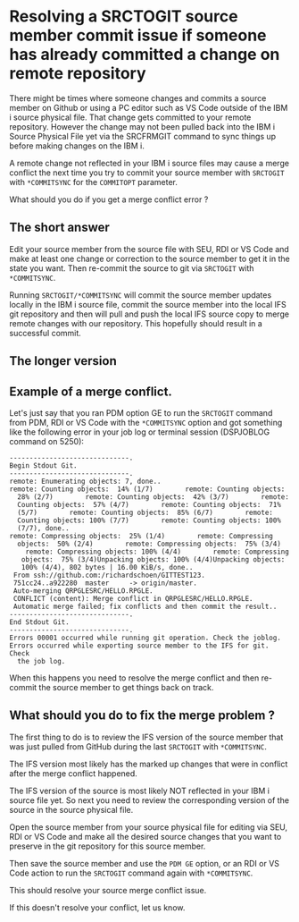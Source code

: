# Resolving a SRCTOGIT source member commit issue if someone has already committed a change on remote repository
There might be times where someone changes and commits a source member on Github or using a PC editor such as VS Code outside of the IBM i source physical file. That change gets committed to your remote repository. However the change may not been pulled back into the IBM i Source Physical File yet via the SRCFRMGIT command to sync things up before making changes on the IBM i.      

A remote change not reflected in your IBM i source files may cause a merge conflict the next time you try to commit your source member with ```SRCTOGIT``` with ```*COMMITSYNC``` for the ```COMMITOPT``` parameter.   

What should you do if you get a merge conflict error ?   

## The short answer
Edit your source member from the source file with SEU, RDI or VS Code and make at least one change or correction to the source member to get it in the state you want. Then re-commit the source to git via ```SRCTOGIT``` with ```*COMMITSYNC```.   

Running ```SRCTOGIT/*COMMITSYNC``` will commit the source member updates locally in the IBM i source file, commit the source member into the local IFS git repository and then will pull and push the local IFS source copy to merge remote changes with our repository. This hopefully should result in a successful commit.  

## The longer version  

## Example of a merge conflict.
Let's just say that you ran PDM option GE to run the ```SRCTOGIT``` command from PDM, RDI or VS Code with the ```*COMMITSYNC``` option and got something like the following error in your job log or terminal session (DSPJOBLOG command on 5250):   
```
------------------------------.                                         
Begin Stdout Git.                                                       
------------------------------.                                         
remote: Enumerating objects: 7, done..                                  
remote: Counting objects:  14% (1/7)        remote: Counting objects:  
  28% (2/7)        remote: Counting objects:  42% (3/7)        remote:
  Counting objects:  57% (4/7)        remote: Counting objects:  71%   
  (5/7)        remote: Counting objects:  85% (6/7)        remote:    
  Counting objects: 100% (7/7)        remote: Counting objects: 100%   
  (7/7), done..                                                         
remote: Compressing objects:  25% (1/4)        remote: Compressing     
  objects:  50% (2/4)        remote: Compressing objects:  75% (3/4)   
    remote: Compressing objects: 100% (4/4)        remote: Compressing
   objects:  75% (3/4)Unpacking objects: 100% (4/4)Unpacking objects: 
   100% (4/4), 802 bytes | 16.00 KiB/s, done..                          
 From ssh://github.com:/richardschoen/GITTEST123.                       
 751cc24..a922280  master     -> origin/master.                         
 Auto-merging QRPGLESRC/HELLO.RPGLE.                                    
 CONFLICT (content): Merge conflict in QRPGLESRC/HELLO.RPGLE.           
 Automatic merge failed; fix conflicts and then commit the result..
------------------------------.                                      
End Stdout Git.                                                      
------------------------------.                                      
Errors 00001 occurred while running git operation. Check the joblog.
Errors occurred while exporting source member to the IFS for git. Check
  the job log.                                                         
```

When this happens you need to resolve the merge conflict and then re-commit the source member to get things back on track.    

## What should you do to fix the merge problem ?
The first thing to do is to review the IFS version of the source member that was just pulled from GitHub during the last ```SRCTOGIT``` with ```*COMMITSYNC```.

The IFS version most likely has the marked up changes that were in conflict after the merge conflict happened. 

The IFS version of the source is most likely NOT reflected in your IBM i source file yet. So next you need to review the corresponding version of the source in the source physical file.    

Open the source member from your source physical file for editing via SEU, RDI or VS Code and make all the desired source changes that you want to preserve in the git repository for this source member.    

Then save the source member and use the ```PDM GE``` option, or an RDI or VS Code action to run the ```SRCTOGIT``` command again with ```*COMMITSYNC```.   

This should resolve your source merge conflict issue.    

If this doesn't resolve your conflict, let us know.

